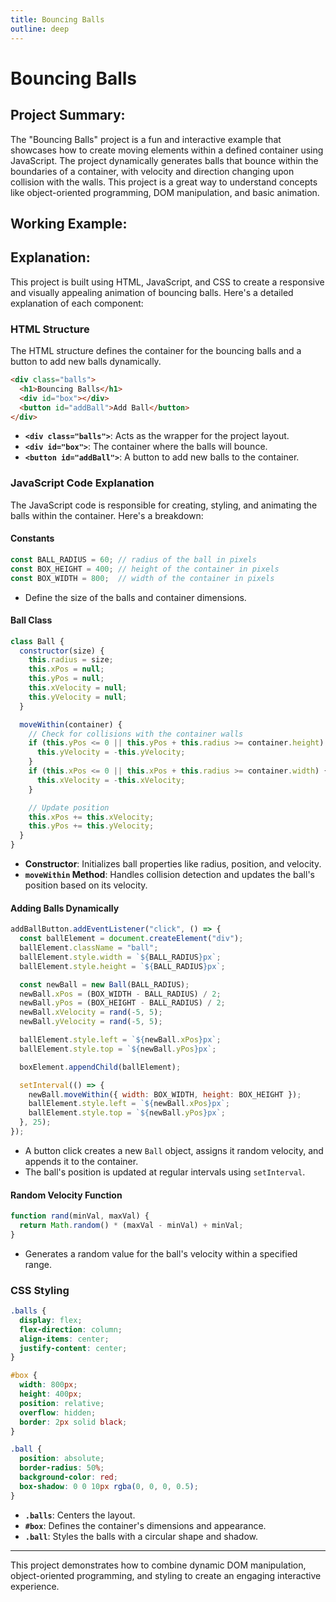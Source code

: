 ```yaml
---
title: Bouncing Balls
outline: deep
---
```

<script setup>
import BouncingBalls from '@theme/components/Projects/BouncingBalls.vue'
</script>

# Bouncing Balls

## Project Summary:

The "Bouncing Balls" project is a fun and interactive example that showcases how to create moving elements within a defined container using JavaScript. The project dynamically generates balls that bounce within the boundaries of a container, with velocity and direction changing upon collision with the walls. This project is a great way to understand concepts like object-oriented programming, DOM manipulation, and basic animation.

## Working Example:

<BouncingBalls/>

## Explanation:

This project is built using HTML, JavaScript, and CSS to create a responsive and visually appealing animation of bouncing balls. Here's a detailed explanation of each component:

### HTML Structure

The HTML structure defines the container for the bouncing balls and a button to add new balls dynamically.

```html
<div class="balls">
  <h1>Bouncing Balls</h1>
  <div id="box"></div>
  <button id="addBall">Add Ball</button>
</div>
```

- **`<div class="balls">`**: Acts as the wrapper for the project layout.
- **`<div id="box">`**: The container where the balls will bounce.
- **`<button id="addBall">`**: A button to add new balls to the container.

### JavaScript Code Explanation

The JavaScript code is responsible for creating, styling, and animating the balls within the container. Here's a breakdown:

#### Constants

```javascript
const BALL_RADIUS = 60; // radius of the ball in pixels
const BOX_HEIGHT = 400; // height of the container in pixels
const BOX_WIDTH = 800;  // width of the container in pixels
```

- Define the size of the balls and container dimensions.

#### Ball Class

```javascript
class Ball {
  constructor(size) {
    this.radius = size;
    this.xPos = null;
    this.yPos = null;
    this.xVelocity = null;
    this.yVelocity = null;
  }

  moveWithin(container) {
    // Check for collisions with the container walls
    if (this.yPos <= 0 || this.yPos + this.radius >= container.height) {
      this.yVelocity = -this.yVelocity;
    }
    if (this.xPos <= 0 || this.xPos + this.radius >= container.width) {
      this.xVelocity = -this.xVelocity;
    }

    // Update position
    this.xPos += this.xVelocity;
    this.yPos += this.yVelocity;
  }
}
```

- **Constructor**: Initializes ball properties like radius, position, and velocity.
- **`moveWithin` Method**: Handles collision detection and updates the ball's position based on its velocity.

#### Adding Balls Dynamically

```javascript
addBallButton.addEventListener("click", () => {
  const ballElement = document.createElement("div");
  ballElement.className = "ball";
  ballElement.style.width = `${BALL_RADIUS}px`;
  ballElement.style.height = `${BALL_RADIUS}px`;

  const newBall = new Ball(BALL_RADIUS);
  newBall.xPos = (BOX_WIDTH - BALL_RADIUS) / 2;
  newBall.yPos = (BOX_HEIGHT - BALL_RADIUS) / 2;
  newBall.xVelocity = rand(-5, 5);
  newBall.yVelocity = rand(-5, 5);

  ballElement.style.left = `${newBall.xPos}px`;
  ballElement.style.top = `${newBall.yPos}px`;

  boxElement.appendChild(ballElement);

  setInterval(() => {
    newBall.moveWithin({ width: BOX_WIDTH, height: BOX_HEIGHT });
    ballElement.style.left = `${newBall.xPos}px`;
    ballElement.style.top = `${newBall.yPos}px`;
  }, 25);
});
```

- A button click creates a new `Ball` object, assigns it random velocity, and appends it to the container.
- The ball's position is updated at regular intervals using `setInterval`.

#### Random Velocity Function

```javascript
function rand(minVal, maxVal) {
  return Math.random() * (maxVal - minVal) + minVal;
}
```

- Generates a random value for the ball's velocity within a specified range.

### CSS Styling

```css
.balls {
  display: flex;
  flex-direction: column;
  align-items: center;
  justify-content: center;
}

#box {
  width: 800px;
  height: 400px;
  position: relative;
  overflow: hidden;
  border: 2px solid black;
}

.ball {
  position: absolute;
  border-radius: 50%;
  background-color: red;
  box-shadow: 0 0 10px rgba(0, 0, 0, 0.5);
}
```

- **`.balls`**: Centers the layout.
- **`#box`**: Defines the container's dimensions and appearance.
- **`.ball`**: Styles the balls with a circular shape and shadow.

---

This project demonstrates how to combine dynamic DOM manipulation, object-oriented programming, and styling to create an engaging interactive experience.